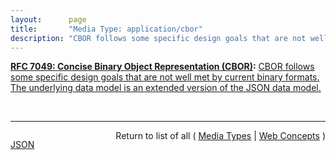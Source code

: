 ```yaml
---
layout:      page
title:       "Media Type: application/cbor"
description: "CBOR follows some specific design goals that are not well met by current binary formats. The underlying data model is an extended version of the JSON data model."
---
```


**[RFC 7049: Concise Binary Object Representation (CBOR)](/specs/IETF/RFC/7049 "The Concise Binary Object Representation (CBOR) is a data format whose design goals include the possibility of extremely small code size, fairly small message size, and extensibility without the need for version negotiation. These design goals make it different from earlier binary serializations such as ASN.1 and MessagePack."):** [CBOR follows some specific design goals that are not well met by current binary formats. The underlying data model is an extended version of the JSON data model.](http://tools.ietf.org/html/rfc7049#section-1 "Read documentation for Media Type &#34;application/cbor&#34;")

<br/>
<hr/>

<p style="float : left"><a href="application/cbor.json" title="JSON representing this particular Web Concept value">JSON</a></p>
<p style="text-align: right">Return to list of all ( <a href="../media-types">Media Types</a> | <a href="../">Web Concepts</a> )</p>
